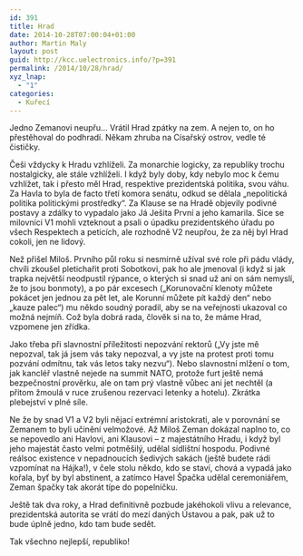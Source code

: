 ```yaml
---
id: 391
title: Hrad
date: 2014-10-28T07:00:04+01:00
author: Martin Maly
layout: post
guid: http://kcc.uelectronics.info/?p=391
permalink: /2014/10/28/hrad/
xyz_lnap:
  - "1"
categories:
  - Kuřecí
---
```

Jedno Zemanovi neupřu&#8230; Vrátil Hrad zpátky na zem. A nejen to, on ho přestěhoval do podhradí. Někam zhruba na Císařský ostrov, vedle té čističky.

Češi vždycky k Hradu vzhlíželi. Za monarchie logicky, za republiky trochu nostalgicky, ale stále vzhlíželi. I když byly doby, kdy nebylo moc k čemu vzhlížet, tak i přesto měl Hrad, respektive prezidentská politika, svou váhu. Za Havla to byla de facto třetí komora senátu, odkud se dělala &#8222;nepolitická politika politickými prostředky&#8220;. Za Klause se na Hradě objevily podivné postavy a zdálky to vypadalo jako Já Ješita První a jeho kamarila. Sice se milovníci V1 mohli vzteknout a psali o úpadku prezidentského úřadu po všech Respektech a peticích, ale rozhodně V2 neupřou, že za něj byl Hrad cokoli, jen ne lidový.

Než přišel Miloš. Prvního půl roku si nesmírně užíval své role při pádu vlády, chvíli zkoušel pletichařit proti Sobotkovi, pak ho ale jmenoval (i když si jak trapka největší neodpustil rýpance, o kterých si snad už ani on sám nemyslí, že to jsou bonmoty), a po pár excesech (&#8222;Korunovační klenoty můžete pokácet jen jednou za pět let, ale Korunní můžete pít každý den&#8220; nebo &#8222;kauze palec&#8220;) mu někdo soudný poradil, aby se na veřejnosti ukazoval co možná nejmíň. Což byla dobrá rada, člověk si na to, že máme Hrad, vzpomene jen zřídka.

Jako třeba při slavnostní příležitosti nepozvání rektorů (&#8222;Vy jste mě nepozval, tak já jsem vás taky nepozval, a vy jste na protest proti tomu pozvání odmítnu, tak vás letos taky nezvu&#8220;). Nebo slavnostní mlžení o tom, jak kancléř vlastně nejede na summit NATO, protože furt ještě nemá bezpečnostní prověrku, ale on tam prý vlastně vůbec ani jet nechtěl (a přitom žmoulá v ruce zrušenou rezervaci letenky a hotelu). Zkrátka plebejství v plné síle.

Ne že by snad V1 a V2 byli nějací extrémní aristokrati, ale v porovnání se Zemanem to byli učinění velmožové. Až Miloš Zeman dokázal naplno to, co se nepovedlo ani Havlovi, ani Klausovi &#8211; z majestátního Hradu, i když byl jeho majestát často velmi potměšilý, udělal sídlištní hospodu. Podivné reálsoc existence v nepadnoucích šedivých sakách (ještě budete rádi vzpomínat na Hájka!), v čele stolu někdo, kdo se staví, chová a vypadá jako kořala, byť by byl abstinent, a zatímco Havel Špačka udělal ceremoniářem, Zeman špačky tak akorát típe do popelníčku.

Ještě tak dva roky, a Hrad definitivně pozbude jakéhokoli vlivu a relevance, prezidentská autorita se vrátí do mezí daných Ústavou a pak, pak už to bude úplně jedno, kdo tam bude sedět.

Tak všechno nejlepší, republiko!
